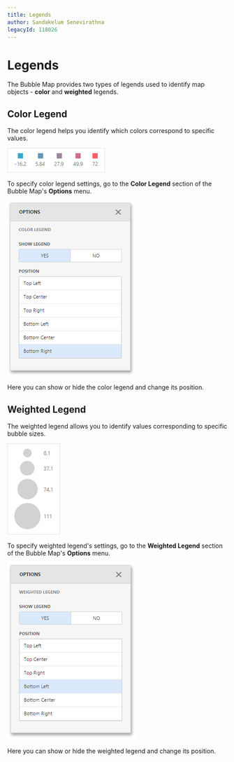 ```yaml
---
title: Legends
author: Sandakelum Senevirathna
legacyId: 118026
---
```

# Legends
The Bubble Map provides two types of legends used to identify map objects - **color** and **weighted** legends.

## Color Legend
The color legend helps you identify which colors correspond to specific values.

![wdd-bubble-map-color-legend](../../../../../images/img126751.png)

To specify color legend settings, go to the **Color Legend** section of the Bubble Map's **Options** menu.

![wdd-geo-point-map-color-legend-options](../../../../../images/img125505.png)

Here you can show or hide the color legend and change its position.

## Weighted Legend
The weighted legend allows you to identify values corresponding to specific bubble sizes.

![wdd-maps-weighted-legend](../../../../../images/img125465.png)

To specify weighted legend's settings, go to the **Weighted Legend** section of the Bubble Map's **Options** menu.

![wdd-geo-point-map-weighted-legend-options](../../../../../images/img125506.png)

Here you can show or hide the weighted legend and change its position.
